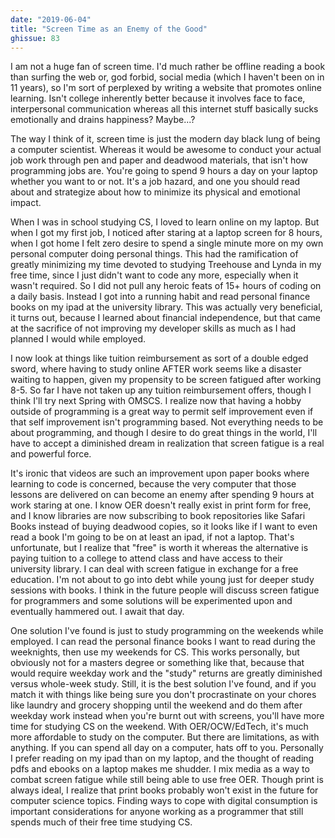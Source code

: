 ```yaml
---
date: "2019-06-04"
title: "Screen Time as an Enemy of the Good"
ghissue: 83
---
```


I am not a huge fan of screen time. I'd much rather be offline reading a book than surfing the web or, god forbid, social media (which I haven't been on in 11 years), so I'm sort of perplexed by writing a website that promotes online learning. Isn't college inherently better because it involves face to face, interpersonal communication whereas all this internet stuff basically sucks emotionally and drains happiness? Maybe...?

The way I think of it, screen time is just the modern day black lung of being a computer scientist. Whereas it would be awesome to conduct your actual job work through pen and paper and deadwood materials, that isn't how programming jobs are. You're going to spend 9 hours a day on your laptop whether you want to or not. It's a job hazard, and one you should read about and strategize about how to minimize its physical and emotional impact.

When I was in school studying CS, I loved to learn online on my laptop. But when I got my first job, I noticed after staring at a laptop screen for 8 hours, when I got home I felt zero desire to spend a single minute more on my own personal computer doing personal things. This had the ramification of greatly minimizing my time devoted to studying Treehouse and Lynda in my free time, since I just didn't want to code any more, especially when it wasn't required. So I did not pull any heroic feats of 15+ hours of coding on a daily basis. Instead I got into a running habit and read personal finance books on my ipad at the university library. This was actually very beneficial, it turns out, because I learned about financial independence, but that came at the sacrifice of not improving my developer skills as much as I had planned I would while employed.

I now look at things like tuition reimbursement as sort of a double edged sword, where having to study online AFTER work seems like a disaster waiting to happen, given my propensity to be screen fatigued after working 8-5. So far I have not taken up any tuition reimbursement offers, though I think I'll try next Spring with OMSCS. I realize now that having a hobby outside of programming is a great way to permit self improvement even if that self improvement isn't programming based. Not everything needs to be about programming, and though I desire to do great things in the world, I'll have to accept a diminished dream in realization that screen fatigue is a real and powerful force.

It's ironic that videos are such an improvement upon paper books where learning to code is concerned, because the very computer that those lessons are delivered on can become an enemy after spending 9 hours at work staring at one. I know OER doesn't really exist in print form for free, and I know libraries are now subscribing to book repositories like Safari Books instead of buying deadwood copies, so it looks like if I want to even read a book I'm going to be on at least an ipad, if not a laptop. That's unfortunate, but I realize that "free" is worth it whereas the alternative is paying tuition to a college to attend class and have access to their university library. I can deal with screen fatigue in exchange for a free education. I'm not about to go into debt while young just for deeper study sessions with books. I think in the future people will discuss screen fatigue for programmers and some solutions will be experimented upon and eventually hammered out. I await that day.

One solution I've found is just to study programming on the weekends while employed. I can read the personal finance books I want to read during the weeknights, then use my weekends for CS. This works personally, but obviously not for a masters degree or something like that, because that would require weekday work and the "study" returns are greatly diminished versus whole-week study. Still, it is the best solution I've found, and if you match it with things like being sure you don't procrastinate on your chores like laundry and grocery shopping until the weekend and do them after weekday work instead when you're burnt out with screens, you'll have more time for studying CS on the weekend.
With OER/OCW/EdTech, it's much more affordable to study on the computer. But there are limitations, as with anything. If you can spend all day on a computer, hats off to you. Personally I prefer reading on my ipad than on my laptop, and the thought of reading pdfs and ebooks on a laptop makes me shudder. I mix media as a way to combat screen fatigue while still being able to use free OER. Though print is always ideal, I realize that print books probably won't exist in the future for computer science topics. Finding ways to cope with digital consumption is important considerations for anyone working as a programmer that still spends much of their free time studying CS.
